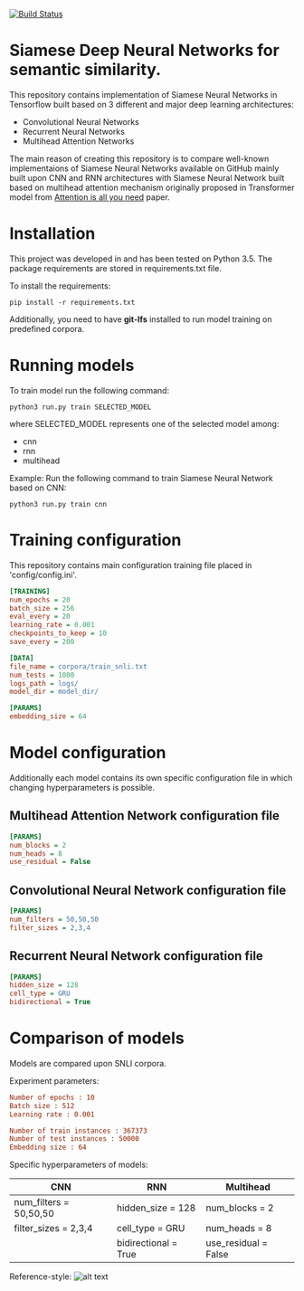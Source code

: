 [![Build Status](https://travis-ci.org/tlatkowski/multihead-siamese-nets.svg?branch=master)](https://travis-ci.org/tlatkowski/multihead-siamese-nets)

# Siamese Deep Neural Networks for semantic similarity.
This repository contains implementation of Siamese Neural Networks in Tensorflow built based on 3 different and major deep learning architectures:
- Convolutional Neural Networks
- Recurrent Neural Networks
- Multihead Attention Networks

The main reason of creating this repository is to compare well-known implementaions of Siamese Neural Networks available on GitHub mainly built upon CNN and RNN architectures with Siamese Neural Network built based on multihead attention mechanism originally proposed in Transformer model from [Attention is all you need](https://papers.nips.cc/paper/7181-attention-is-all-you-need.pdf) paper.

# Installation
This project was developed in and has been tested on Python 3.5. The package requirements are stored in requirements.txt file.

To install the requirements:

```
pip install -r requirements.txt
```
Additionally, you need to have **git-lfs** installed to run model training on predefined corpora.

# Running models
To train model run the following command:

```
python3 run.py train SELECTED_MODEL
```

where SELECTED_MODEL represents one of the selected model among:
- cnn
- rnn
- multihead

Example:
Run the following command to train Siamese Neural Network based on CNN:
```
python3 run.py train cnn
```

# Training configuration
This repository contains main configuration training file placed in 'config/config.ini'.

```ini
[TRAINING]
num_epochs = 20
batch_size = 256
eval_every = 20
learning_rate = 0.001
checkpoints_to_keep = 10
save_every = 200

[DATA]
file_name = corpora/train_snli.txt
num_tests = 1000
logs_path = logs/
model_dir = model_dir/

[PARAMS]
embedding_size = 64
```

# Model configuration
Additionally each model contains its own specific configuration file in which changing hyperparameters is possible.

## Multihead Attention Network configuration file
```ini
[PARAMS]
num_blocks = 2
num_heads = 8
use_residual = False
```
## Convolutional Neural Network configuration file
```ini
[PARAMS]
num_filters = 50,50,50
filter_sizes = 2,3,4
```
## Recurrent Neural Network configuration file
```ini
[PARAMS]
hidden_size = 128
cell_type = GRU
bidirectional = True
```
# Comparison of models
Models are compared upon SNLI corpora.

Experiment parameters:
```ini
Number of epochs : 10
Batch size : 512
Learning rate : 0.001

Number of train instances : 367373
Number of test instances : 50000
Embedding size : 64
```

Specific hyperparameters of models:

CNN | RNN | Multihead
------------ | ------------- | -------------
num_filters = 50,50,50 | hidden_size = 128 | num_blocks = 2
filter_sizes = 2,3,4 | cell_type = GRU | num_heads = 8
|  | bidirectional = True | use_residual = False


Reference-style: 
![alt text][results]


[results]: https://github.com/tlatkowski/multihead-siamese-nets/blob/master/pics/results.png "Evaluation results"

